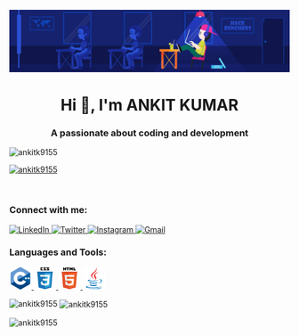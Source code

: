 ![logo](https://github.com/Ankitk9155/Ankitk9155/blob/main/images.jpeg)
<h1 align="center">Hi 👋, I'm ANKIT KUMAR</h1>
<h3 align="center">A passionate about coding and development</h3>

<p align="left"> <img src="https://komarev.com/ghpvc/?username=ankitk9155&label=Profile%20views&color=0e75b6&style=flat" alt="ankitk9155" /> </p>

<p align="left"> <a href="https://github.com/ryo-ma/github-profile-trophy"><img src="https://github-profile-trophy.vercel.app/?username=ankitk9155" alt="ankitk9155" /></a> </p>

<p align="left"> <a href="https://twitter.com/" target="blank"><img src="https://img.shields.io/twitter/follow/?logo=twitter&style=for-the-badge" alt="" /></a> </p>

<h3 align="left">Connect with me:</h3>
<p align="left">
  <a href="https://www.linkedin.com/in/ankit-kumar-b70000280" target="_blank">
    <img src="https://img.shields.io/static/v1?message=LinkedIn&logo=linkedin&label=&color=0a66c2&logoColor=white&style=for-the-badge" alt="LinkedIn" height="35" />
  </a>
  <a href="https://x.com/KumarAn90305815?t=3LPkZFNGYX5oQ2nxMTxdww&s=09" target="_blank">
    <img src="https://img.shields.io/static/v1?message=Twitter&logo=twitter&label=&color=1DA1F2&logoColor=white&style=for-the-badge" alt="Twitter" height="35" />
  </a>
  <a href="https://instagram.com/kumar_91554" target="_blank">
    <img src="https://img.shields.io/static/v1?message=Instagram&logo=instagram&label=&color=E4405F&logoColor=white&style=for-the-badge" alt="Instagram" height="35" />
  </a>
  <a href="mailto:ankitk61372@gmail.com" target="_blank">
    <img src="https://img.shields.io/static/v1?message=Gmail&logo=gmail&label=&color=D14836&logoColor=white&style=for-the-badge" alt="Gmail" height="35" />
  </a>
</p>
<p align="left">
</p>

<h3 align="left">Languages and Tools:</h3>
<p align="left"> <a href="https://www.w3schools.com/cpp/" target="_blank" rel="noreferrer"> <img src="https://raw.githubusercontent.com/devicons/devicon/master/icons/cplusplus/cplusplus-original.svg" alt="cplusplus" width="40" height="40"/> </a> <a href="https://www.w3schools.com/css/" target="_blank" rel="noreferrer"> <img src="https://raw.githubusercontent.com/devicons/devicon/master/icons/css3/css3-original-wordmark.svg" alt="css3" width="40" height="40"/> </a> <a href="https://www.w3.org/html/" target="_blank" rel="noreferrer"> <img src="https://raw.githubusercontent.com/devicons/devicon/master/icons/html5/html5-original-wordmark.svg" alt="html5" width="40" height="40"/> </a> <a href="https://www.java.com" target="_blank" rel="noreferrer"> <img src="https://raw.githubusercontent.com/devicons/devicon/master/icons/java/java-original.svg" alt="java" width="40" height="40"/> </a> </p>

<p><img align="left" src="https://github-readme-stats.vercel.app/api/top-langs?username=ankitk9155&show_icons=true&locale=en&layout=compact&theme=highcontrast" alt="ankitk9155" /></p>

<p>&nbsp;<img align="center" src="https://github-readme-stats.vercel.app/api?username=ankitk9155&show_icons=true&locale=en&theme=highcontrast" alt="ankitk9155" /></p>

<p><img align="center" src="https://github-readme-streak-stats.herokuapp.com/?user=ankitk9155&theme=highcontrast" alt="ankitk9155" /></p>
